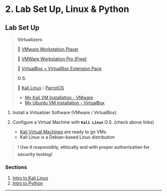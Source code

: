 # 2. Lab Set Up, Linux & Python

## Lab Set Up

> **Virtualizers**
>
> 🔗 [VMware Workstation Player](https://www.vmware.com/products/workstation-player/workstation-player-evaluation.html)
>
> 🔗 [VMWare Workstation Pro (Free)](https://support.broadcom.com/group/ecx/productdownloads?subfamily=VMware%20Workstation%20Pro)
>
> 🔗 [VirtualBox + VirtualBox Extension Pack](https://www.virtualbox.org/wiki/Downloads)
>
> **O.S.**
>
> 🔗 [Kali Linux](https://www.kali.org/) / [ParrotOS](https://www.parrotsec.org/)
>
> - [My Kali VM Installation - VMware](https://blog.syselement.com/home/operating-systems/linux/distros/kali-vm)
> - [My Ubuntu VM Installation - VirtualBox](https://blog.syselement.com/tcm/courses/linux-101/1-linux-distributions/installing-linux)

1. Install a Virtualizer Software (VMware / VirtualBox)

2. Configure a Virtual Machine with **`Kali Linux`** O.S. (check above links)

   - [Kali Virtual Machines](https://www.kali.org/get-kali/#kali-virtual-machines) are ready to go VMs.
   - Kali Linux is a Debian-based Linux distribution

> ❗ **Use it responsibly, ethically and with proper authorization for security testing!**
>

### Sections

1. [Intro to Kali Linux](kali-linux.md)
2. [Intro to Python](python.md)

------

